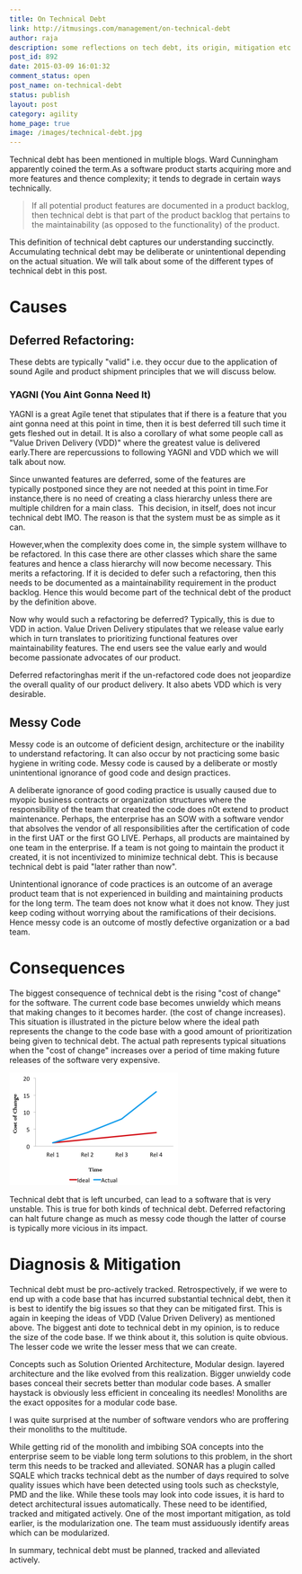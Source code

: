 ```yaml
---
title: On Technical Debt
link: http://itmusings.com/management/on-technical-debt
author: raja
description: some reflections on tech debt, its origin, mitigation etc.
post_id: 892
date: 2015-03-09 16:01:32
comment_status: open
post_name: on-technical-debt
status: publish
layout: post
category: agility
home_page: true
image: /images/technical-debt.jpg
---
```



Technical debt has been mentioned in multiple blogs. Ward Cunningham apparently coined the term.As a software product starts acquiring more and more features and thence complexity; it tends to degrade in certain ways technically.

> If all potential product features are documented in a product backlog, then technical debt is that part of the product backlog that pertains to the maintainability (as opposed to the functionality) of the product.

This definition of technical debt captures our understanding succinctly. Accumulating technical debt may be deliberate or unintentional depending on the actual situation. We will talk about some of the different types of technical debt in this post.

# Causes

##  Deferred Refactoring:

These debts are typically "valid" i.e. they occur due to the application of sound Agile and product shipment principles that we will discuss below.

### YAGNI (You Aint Gonna Need It)

YAGNI is a great Agile tenet that stipulates that if there is a feature that you aint gonna need at this point in time, then it is best deferred till such time it gets fleshed out in detail. It is also a corollary of what some people call as "Value Driven Delivery (VDD)" where the greatest value is delivered early.There are repercussions to following YAGNI and VDD which we will talk about now.

Since unwanted features are deferred, some of the features are typically postponed since they are not needed at this point in time.For instance,there is no need of creating a class hierarchy unless there are multiple children for a main class.  This decision, in itself, does not incur technical debt IMO. The reason is that the system must be as simple as it can. 

However,when the complexity does come in, the simple system willhave to be refactored. In this case there are other classes which share the same features and hence a class hierarchy will now become necessary. This merits a refactoring. If it is decided to defer such a refactoring, then this needs to be documented as a maintainability requirement in the product backlog. Hence this would become part of the technical debt of the product by the definition above.

Now why would such a refactoring be deferred? Typically, this is due to VDD in action. Value Driven Delivery stipulates that we release value early which in turn translates to prioritizing functional features over maintainability features. The end users see the value early and would become passionate advocates of our product.

Deferred refactoringhas merit if the un-refactored code does not jeopardize the overall quality of our product delivery. It also abets VDD which is very desirable.

##  Messy Code

Messy code is an outcome of deficient design, architecture or the inability to understand refactoring. It can also occur by not practicing some basic hygiene in writing code. Messy code is caused by a deliberate or mostly unintentional ignorance of good code and design practices.

A deliberate ignorance of good coding practice is usually caused due to myopic business contracts or organization structures where the responsibility of the team that created the code does n0t extend to product maintenance. Perhaps, the enterprise has an SOW with a software vendor that absolves the vendor of all responsibilities after the certification of code in the first UAT or the first GO LIVE. Perhaps, all products are maintained by one team in the enterprise. If a team is not going to maintain the product it created, it is not incentivized to minimize technical debt. This is because technical debt is paid "later rather than now".

Unintentional ignorance of code practices is an outcome of an average product team that is not experienced in building and maintaining products for the long term. The team does not know what it does not know. They just keep coding without worrying about the ramifications of their decisions. Hence messy code is an outcome of mostly defective organization or a bad team. 

# Consequences

The biggest consequence of technical debt is the rising "cost of change" for the software. The current code base becomes unwieldy which means that making changes to it becomes harder. (the cost of change increases). This situation is illustrated in the picture below where the ideal path represents the change to the code base with a good amount of prioritization being given to technical debt. The actual path represents typical situations when the "cost of change" increases over a period of time making future releases of the software very expensive. 


![tech debt](/images/2015/03/tech-debt-300x200.png)


Technical debt that is left uncurbed, can lead to a software that is very unstable. This is true for both kinds of technical debt. Deferred refactoring can halt future change as much as messy code though the latter of course is typically more vicious in its impact. 

# Diagnosis & Mitigation

Technical debt must be pro-actively tracked. Retrospectively, if we were to end up with a code base that has incurred substantial technical debt, then it is best to identify the big issues so that they can be mitigated first. This is again in keeping the ideas of VDD (Value Driven Delivery) as mentioned above. The biggest anti dote to technical debt in my opinion, is to reduce the size of the code base. If we think about it, this solution is quite obvious. The lesser code we write the lesser mess that we can create.

Concepts such as Solution Oriented Architecture, Modular design. layered architecture and the like evolved from this realization. Bigger unwieldy code bases conceal their secrets better than modular code bases. A smaller haystack is obviously less efficient in concealing its needles! Monoliths are the exact opposites for a modular code base.

I was quite surprised at the number of software vendors who are proffering their monoliths to the multitude.

While getting rid of the monolith and imbibing SOA concepts into the enterprise seem to be viable long term solutions to this problem, in the short term this needs to be tracked and alleviated. SONAR has a plugin called SQALE which tracks technical debt as the number of days required to solve quality issues which have been detected using tools such as checkstyle, PMD and the like. While these tools may look into code issues, it is hard to detect architectural issues automatically. These need to be identified, tracked and mitigated actively. One of the most important mitigation, as told earlier, is the modularization one. The team must assiduously identify areas which can be modularized.

In summary, technical debt must be planned, tracked and alleviated actively.
